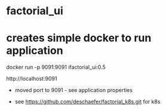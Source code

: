 # factorial_ui

# creates simple docker to run application
docker run -p 9091:9091 ifactorial_ui:0.5

http://localhost:9091


* moved port to 9091 - see application properties

* see https://github.com/deschaefer/factorial_k8s.git for k8s